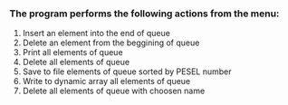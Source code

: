 ### The program performs the following actions from the menu:

1. Insert an element into the end of queue
2. Delete an element from the beggining of queue
3. Print all elements of queue
4. Delete all elements of queue
5. Save to file elements of queue sorted by PESEL number
6. Write to dynamic array all elements of queue
7. Delete all elements of queue with choosen name
